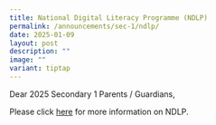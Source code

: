 ```yaml
---
title: National Digital Literacy Programme (NDLP)
permalink: /announcements/sec-1/ndlp/
date: 2025-01-09
layout: post
description: ""
image: ""
variant: tiptap
---
```

<p>Dear 2025 Secondary 1 Parents / Guardians,</p>
<p>Please click&nbsp;<a href="https://www.kranjisec.moe.edu.sg/future-ready-learning/Overview/NDLP/" rel="noopener noreferrer nofollow" target="_blank">here</a> for
more information on NDLP.</p>